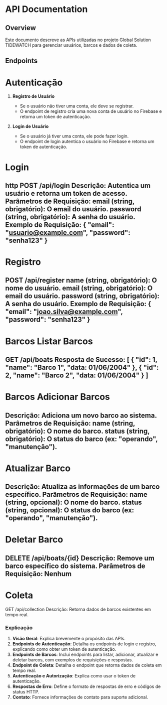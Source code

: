 # API Documentation

## Overview
Este documento descreve as APIs utilizadas no projeto Global Solution TIDEWATCH para gerenciar usuários, barcos e dados de coleta. 

## Endpoints

# Autenticação
1. **Registro de Usuário**
   - Se o usuário não tiver uma conta, ele deve se registrar.
   - O endpoint de registro cria uma nova conta de usuário no Firebase e retorna um token de autenticação.

2. **Login de Usuário**
   - Se o usuário já tiver uma conta, ele pode fazer login.
   - O endpoint de login autentica o usuário no Firebase e retorna um token de autenticação.

# Login
http
POST /api/login
Descrição: Autentica um usuário e retorna um token de acesso.
Parâmetros de Requisição:
email (string, obrigatório): O email do usuário.
password (string, obrigatório): A senha do usuário.
Exemplo de Requisição:
{
  "email": "usuario@example.com",
  "password": "senha123"
}
---------------------------------------------------------------------
# Registro
POST /api/register
name (string, obrigatório): O nome do usuário.
email (string, obrigatório): O email do usuário.
password (string, obrigatório): A senha do usuário.
Exemplo de Requisição:
{
  "email": "joao.silva@example.com",
  "password": "senha123"
}
---------------------------------------------------------------------
# Barcos Listar Barcos
GET /api/boats
Resposta de Sucesso:
[
  {
    "id": 1,
    "name": "Barco 1",
    "data: 01/06/2004"
  },
  {
    "id": 2,
    "name": "Barco 2",
    "data: 01/06/2004"
  }
]
---------------------------------------------------------------------
# Barcos Adicionar Barcos 
Descrição: Adiciona um novo barco ao sistema.
Parâmetros de Requisição:
name (string, obrigatório): O nome do barco.
status (string, obrigatório): O status do barco (ex: "operando", "manutenção").
---------------------------------------------------------------------
# Atualizar Barco
Descrição: Atualiza as informações de um barco específico.
Parâmetros de Requisição:
name (string, opcional): O nome do barco.
status (string, opcional): O status do barco (ex: "operando", "manutenção").
---------------------------------------------------------------------
# Deletar Barco
DELETE /api/boats/{id}
Descrição: Remove um barco específico do sistema.
Parâmetros de Requisição: Nenhum
---------------------------------------------------------------------
# Coleta
GET /api/collection
Descrição: Retorna dados de barcos existentes em tempo real.



### Explicação

1. **Visão Geral**: Explica brevemente o propósito das APIs.
2. **Endpoints de Autenticação**: Detalha os endpoints de login e registro, explicando como obter um token de autenticação.
3. **Endpoints de Barcos**: Inclui endpoints para listar, adicionar, atualizar e deletar barcos, com exemplos de requisições e respostas.
4. **Endpoint de Coleta**: Detalha o endpoint que retorna dados de coleta em tempo real.
5. **Autenticação e Autorização**: Explica como usar o token de autenticação.
6. **Respostas de Erro**: Define o formato de respostas de erro e códigos de status HTTP.
7. **Contato**: Fornece informações de contato para suporte adicional.